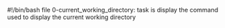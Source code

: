 #!/bin/bash
file 0-current_working_directory: task is display the command used to display the current working directory
